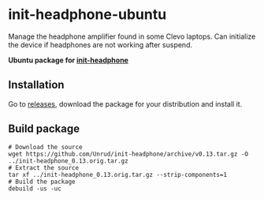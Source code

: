 # init-headphone-ubuntu
Manage the headphone amplifier found in some Clevo laptops.
Can initialize the device if headphones are not working after suspend.

**Ubuntu package for [init-headphone](https://github.com/Unrud/init-headphone)**

## Installation
Go to [releases](https://github.com/Unrud/init-headphone-ubuntu/releases),
download the package for your distribution and install it.

## Build package

    # Download the source
    wget https://github.com/Unrud/init-headphone/archive/v0.13.tar.gz -O ../init-headphone_0.13.orig.tar.gz
    # Extract the source
    tar xf ../init-headphone_0.13.orig.tar.gz --strip-components=1
    # Build the package
    debuild -us -uc
